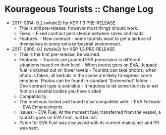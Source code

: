 # Kourageous Tourists :: Change Log

* 2017-0814: 0.2 (whale2) for KSP 1.3 PRE-RELEASE
	+ This is still pre-release, however most things should work.
	+ Fixes:
			- Fixed contract persistence between saves and loads
	+ Features:
			- New contract - some tourists want to get a picture of themselves in some extrakerbestrial environment.
* 2017-0809: 0.1 (whale2) for KSP 1.3 PRE-RELEASE
	+ This is the first pre-release, be warned.
	+ Features:
			- Tourists are granted EVA permission in different situations based on their level
			- When tourist goes on EVA, Jetpack fuel is drained out on lower levels
			- Tourists can take photos; when photo is taken, all kerbals in the scene are likely to express some emotions. Photos can be found in standard 'Screenshot' folder.
			- One contract type is available - it requires to let some tourists to set foot on celestial bodies you have visited
	+ Compatibility:
	+ The mod was tested and found to be compatible with:
			- EVA Follower
			- EVA Enhancements
	+ Issues:
			- EVA Fuel; At the moment fuel, transferred from the vessel, a tourists goes on EVA from, will be lost.
	+ Patch for EVA Fuel was discussed with its current maintainer and PR was sent.
